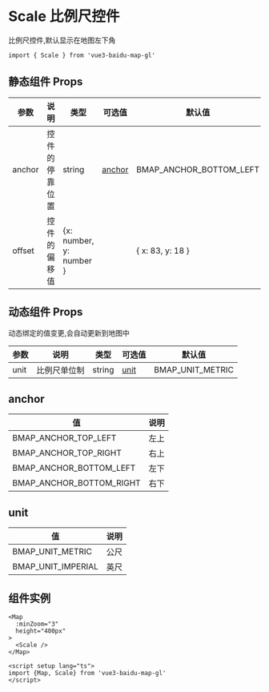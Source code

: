 # Scale 比例尺控件
比例尺控件,默认显示在地图左下角

```ts:no-line-numbers
import { Scale } from 'vue3-baidu-map-gl'
```

## 静态组件 Props
| 参数   | 说明           | 类型                    | 可选值            | 默认值                  |
| ------ | -------------- | ----------------------- | ----------------- | ----------------------- |
| anchor | 控件的停靠位置 | string                  | [anchor](#anchor) | BMAP_ANCHOR_BOTTOM_LEFT |
| offset | 控件的偏移值   | {x: number, y: number } |                   | { x: 83, y: 18 }        |

## 动态组件 Props
动态绑定的值变更,会自动更新到地图中

| 参数 | 说明         | 类型   | 可选值        | 默认值           |
| ---- | ------------ | ------ | ------------- | ---------------- |
| unit | 比例尺单位制 | string | [unit](#unit) | BMAP_UNIT_METRIC |

## anchor
| 值                       | 说明 |
| ------------------------ | ---- |
| BMAP_ANCHOR_TOP_LEFT     | 左上 |
| BMAP_ANCHOR_TOP_RIGHT    | 右上 |
| BMAP_ANCHOR_BOTTOM_LEFT  | 左下 |
| BMAP_ANCHOR_BOTTOM_RIGHT | 右下 |

## unit
| 值                 | 说明 |
| ------------------ | ---- |
| BMAP_UNIT_METRIC   | 公尺 |
| BMAP_UNIT_IMPERIAL | 英尺 |

## 组件实例
<div>
<Map
  :ak="'4stE857hYPHbEmgKhLiTAa0QbCIULHpm'"
  :minZoom="3"
  height="400px"
>
  <Scale />
</Map>
</div>


```vue:no-line-numbers
<Map
  :minZoom="3" 
  height="400px"
>
  <Scale />
</Map>

<script setup lang="ts">
import {Map, Scale} from 'vue3-baidu-map-gl'
</script>
```